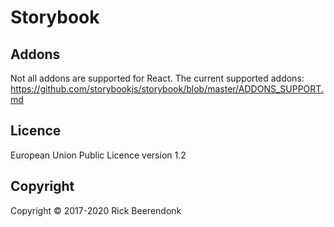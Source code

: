 # Storybook

## Addons

Not all addons are supported for React. The current supported addons: https://github.com/storybookjs/storybook/blob/master/ADDONS_SUPPORT.md

## Licence

European Union Public Licence version 1.2

## Copyright

Copyright © 2017-2020 Rick Beerendonk
